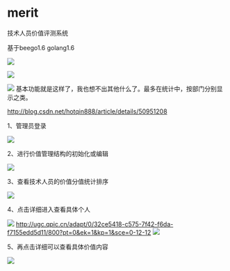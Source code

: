 # merit
技术人员价值评测系统

基于beego1.6 golang1.6

![](http://r.photo.store.qq.com/psb?/75d376f1-d493-430c-b1de-60456c735fa8/T2264x9H1OC4V7QtdqcggpN2UeoIoYUfJmK*rgP5gq4!/o/dFoBAAAAAAAA&ek=1&kp=1&pt=0&bo=IAOAAgAFAAQFAIM!&su=1143235217&sce=0-12-12&rf=2-9)

![](http://a3.qpic.cn/psb?/75d376f1-d493-430c-b1de-60456c735fa8/3SZkUuSR3jlXlD8r5P3us4wI5CEa1*ZtMplyFJRgXcE!/b/dFoBAAAAAAAA&ek=1&kp=1&pt=0&bo=ggT4AQAAAAAFAFw!&su=0146900369&sce=0-12-12&rf=2-9)

![](http://a3.qpic.cn/psb?/75d376f1-d493-430c-b1de-60456c735fa8/Rr7UtUC3A8bBGw3hLr8jaRE4zk9UReycKxiPMuiq.qk!/b/dFoBAAAAAAAA&ek=1&kp=1&pt=0&bo=hgQcAgAAAAAFAL8!&su=0228478113&sce=0-12-12&rf=2-9)
基本功能就是这样了，我也想不出其他什么了。最多在统计中，按部门分别显示之类。

http://blog.csdn.net/hotqin888/article/details/50951208

1、管理员登录

![](http://a2.qpic.cn/psb?/75d376f1-d493-430c-b1de-60456c735fa8/4AIi*U4vufEDCM2Ekle8FaLbzQs6cyyWXnKyAyUwwOc!/b/dGEAAAAAAAAA&ek=1&kp=1&pt=0&bo=UAGQAQAAAAABAOc!&su=0237191857&sce=0-12-12&rf=2-9)

2、进行价值管理结构的初始化或编辑

![](http://a4.qpic.cn/psb?/75d376f1-d493-430c-b1de-60456c735fa8/PdQMXkNrvS1fBKCb7ouMNxLhTJFiIgkPehYShEIuaKw!/b/dFcBAAAAAAAA&ek=1&kp=1&pt=0&bo=ggQgAgAAAAAFAIc!&su=0180977329&sce=0-12-12&rf=2-9)

3、查看技术人员的价值分值统计排序

![](http://a1.qpic.cn/psb?/75d376f1-d493-430c-b1de-60456c735fa8/2MdBuUfdJlS5HMnFWtvVsoaGwmHkTE8RsDCnuGkP618!/b/dFgBAAAAAAAA&ek=1&kp=1&pt=0&bo=AgQkAgAAAAAFAAM!&su=082362721&sce=0-12-12&rf=2-9)

4、点击详细进入查看具体个人

![](http://img.blog.csdn.net/20160321231243838)
http://ugc.qpic.cn/adapt/0/32ce5418-c575-7f42-f6da-f7155edd5d11/800?pt=0&ek=1&kp=1&sce=0-12-12
![](http://ugc.qpic.cn/adapt/0/32ce5418-c575-7f42-f6da-f7155edd5d11/800?pt=0&ek=1&kp=1&sce=0-12-12)

5、再点击详细可以查看具体价值内容

![](http://a1.qpic.cn/psb?/75d376f1-d493-430c-b1de-60456c735fa8/qjDfva0XXLIj1CcuXeBAZqFA0NmdeaZSyqkWDu7PTjE!/b/dFgBAAAAAAAA&ek=1&kp=1&pt=0&bo=CAT6AAAAAAAFANU!&su=0205313889&sce=0-12-12&rf=2-9)
